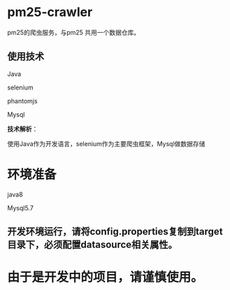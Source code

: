 # pm25-crawler
pm25的爬虫服务，与pm25 共用一个数据仓库。

## 使用技术

Java

selenium

phantomjs

Mysql

**技术解析**：

使用Java作为开发语言，selenium作为主要爬虫框架，Mysql做数据存储

# 环境准备


java8

Mysql5.7


## 开发环境运行，请将config.properties复制到target目录下，必须配置datasource相关属性。

# 由于是开发中的项目，请谨慎使用。
